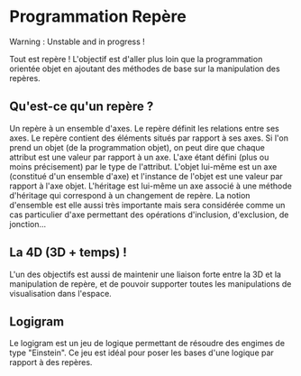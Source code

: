 # Programmation Repère


Warning : Unstable and in progress !

Tout est repère ! L'objectif est d'aller plus loin que la programmation orientée objet en ajoutant des méthodes de base sur la manipulation des repères.

Qu'est-ce qu'un repère ?
------------------------

Un repère à un ensemble d'axes. Le repère définit les relations entre ses axes. Le repère contient des éléments situés par rapport à ses axes. Si l'on prend un objet (de la programmation objet), on peut dire que chaque attribut est une valeur par rapport à un axe. L'axe étant défini (plus ou moins précisement) par le type de l'attribut. L'objet lui-même est un axe (constitué d'un ensemble d'axe) et l'instance de l'objet est une valeur par rapport à l'axe objet. L'héritage est lui-même un axe associé à une méthode d'héritage qui correspond à un changement de repère.
La notion d'ensemble est elle aussi très importante mais sera considérée comme un cas particulier d'axe permettant des opérations d'inclusion, d'exclusion, de jonction...

La 4D (3D + temps) !
--------------------

L'un des objectifs est aussi de maintenir une liaison forte entre la 3D et la manipulation de repère, et de pouvoir supporter toutes les manipulations de visualisation dans l'espace.

Logigram
--------

Le logigram est un jeu de logique permettant de résoudre des engimes de type "Einstein". Ce jeu est idéal pour poser les bases d'une logique par rapport à des repères.

